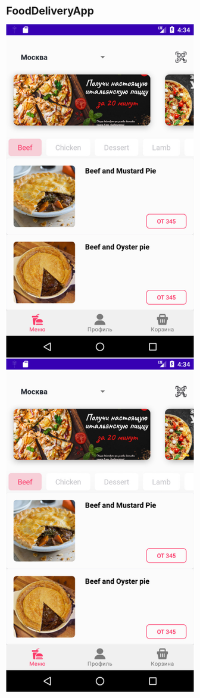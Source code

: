 # FoodDeliveryApp
![alt text](https://raw.githubusercontent.com/Anacon6a/FoodDeliveryApp/main/app/src/main/res/drawable/screenshot1.jpg?raw=true|width=10)
![alt text](https://raw.githubusercontent.com/Anacon6a/FoodDeliveryApp/main/app/src/main/res/drawable/screenshot1.jpg?raw=true|width=10)
